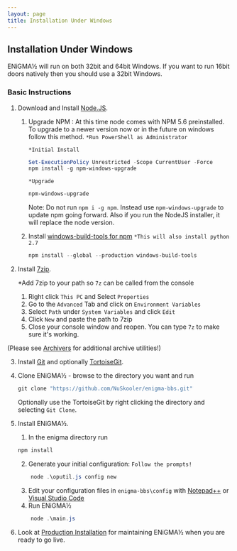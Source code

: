 ```yaml
---
layout: page
title: Installation Under Windows
---
```

## Installation Under Windows

ENiGMA½ will run on both 32bit and 64bit Windows. If you want to run 16bit doors natively then you should use a 32bit Windows.

### Basic Instructions

1. Download and Install [Node.JS](https://nodejs.org/).

	1. Upgrade NPM : At this time node comes with NPM 5.6 preinstalled. To upgrade to a newer version now or in the future on windows follow this method. `*Run PowerShell as Administrator`

		`*Initial Install`
		```Powershell
		Set-ExecutionPolicy Unrestricted -Scope CurrentUser -Force
		npm install -g npm-windows-upgrade
		```
		`*Upgrade`
		```Powershell
		npm-windows-upgrade
		```

		Note: Do not run `npm i -g npm`. Instead use `npm-windows-upgrade` to update npm going forward. 
		Also if you run the NodeJS installer, it will replace the node version.

	2. Install [windows-build-tools for npm](https://www.npmjs.com/package/windows-build-tools)
		`*This will also install python 2.7`
		```Powershell
		npm install --global --production windows-build-tools
		```
		

2. Install [7zip](https://www.7-zip.org/download.html).

	*Add 7zip to your path so `7z` can be called from the console
	1. Right click `This PC` and Select `Properties`
	2. Go to the `Advanced` Tab and click on `Environment Variables`
	3. Select `Path` under `System Variables` and click `Edit`
	4. Click `New` and paste the path to 7zip
	5. Close your console window and reopen. You can type `7z` to make sure it's working.

(Please see [Archivers](/docs/archivers.md) for additional archive utilities!)

3. Install [Git](https://git-scm.com/downloads) and optionally [TortoiseGit](https://tortoisegit.org/download/). 

4. Clone ENiGMA½ - browse to the directory you want and run 
	```Powershell
	git clone "https://github.com/NuSkooler/enigma-bbs.git"
	```
	Optionally use the TortoiseGit by right clicking the directory and selecting `Git Clone`.
    

5. Install ENiGMA½.
	1. In the enigma directory run 
	```Powershell
	npm install
	```
	2. Generate your initial configuration: `Follow the prompts!`
	```Powershell
		node .\oputil.js config new
	```
	3. Edit your configuration files in `enigma-bbs\config` with [Notepad++](https://notepad-plus-plus.org/download/) or [Visual Studio Code](https://code.visualstudio.com/Download)
	4. Run ENiGMA½
	```Powershell
		node .\main.js
	```
	

6. Look at [Production Installation](/installation/production) for maintaining ENiGMA½ when you are ready to go live.
